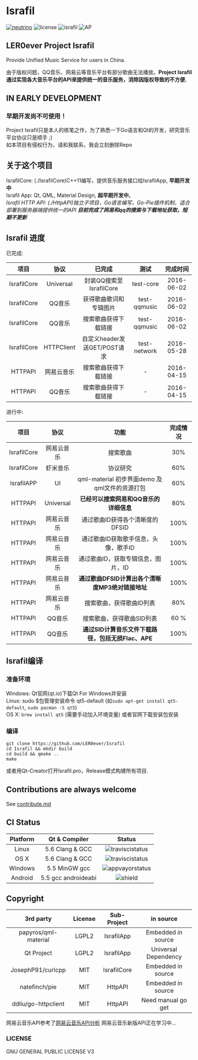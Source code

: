# Israfil
[![neutrino](https://img.shields.io/badge/Coded%20with-Neutrino%20IDE-brightgreen.svg?style=flat-square)](https://github.com/LER0ever/Neutrino)
![license](https://img.shields.io/badge/license-GPL%20V3-yellowgreen.svg?style=flat-square)
![israfil](https://img.shields.io/badge/LER0ever-Project%20Israfil-blue.svg?style=flat-square)
![AP](https://img.shields.io/badge/Angels-Parliament-ff69b4.svg?style=flat-square)

## LER0ever Project Israfil  
Provide Unified Music Service for users in China.  

由于版权问题，QQ音乐、网易云等音乐平台有部分歌曲无法播放。**Project Israfil通过实现各大音乐平台的API来提供统一的音乐服务，消除因版权导致的不方便.**

## IN EARLY DEVELOPMENT  
### 早期开发尚不可使用！
Project Israfil只是本人的练笔之作，为了熟悉一下Go语言和Qt的开发，研究音乐平台协议只是顺手 ;)  
如本项目有侵权行为，请和我联系，我会立刻删除Repo  

## 关于这个项目
IsrafilCore: (./IsrafilCore)C++11编写，提供音乐服务接口给IsrafilApp, **早期开发中**  
Israfil App: Qt, QML, Material Design, **超早期开发中**。  
_Israfil HTTP API: (./HttpAPI)独立子项目，Go语言编写，Go-Pie插件机制，适合部署到服务器端提供统一的API **目前完成了网易和qq的搜索与下载地址获取，短期不更新**_

## Israfil 进度  
已完成:  

| 项目        | 协议       | 已完成                                             | 测试         | 完成时间   |
| :---:       | :---:      | :---:                                              | :---:        | :---:      |
| IsrafilCore | Universal  | 封装QQ搜索至IsrafilCore                            | test-core    | 2016-06-02 |
| IsrafilCore | QQ音乐     | 获得歌曲歌词和专辑图片                             | test-qqmusic | 2016-06-02 |
| IsrafilCore | QQ音乐     | 搜索歌曲获得下载链接                               | test-qqmusic | 2016-06-02 |
| IsrafilCore | HTTPClient | 自定义header发送GET/POST请求                       | test-network | 2016-05-28 |
| HTTPAPI     | 网易云音乐 | 搜索歌曲获得下载链接                               | -            | 2016-04-15 |
| HTTPAPI     | QQ音乐     | 搜索歌曲获得下载链接                               | -            | 2016-04-15 |
进行中:  

| 项目        | 协议       | 功能                                               | 完成情况     |
| :---:       | :---:      | :---:                                              | :---:        |
| IsrafilCore | 网易云音乐 | 搜索歌曲                                           | 30%          |
| IsrafilCore | 虾米音乐   | 协议研究                                           | 60%          |
| IsrafilAPP  | UI         | qml-material 初步界面demo 及 qml文件的资源打包     | 60%          |
| HTTPAPI     | Universal  | **已经可以搜索网易和QQ音乐的详细信息**             | 80%          |
| HTTPAPI     | 网易云音乐 | 通过歌曲ID获得各个清晰度的DFSID                    | 100%         |
| HTTPAPI     | 网易云音乐 | 通过歌曲ID获取歌手信息，头像，歌手ID               | 100%         |
| HTTPAPI     | 网易云音乐 | 通过歌曲ID，获取专辑信息，图片，ID                 | 100%         |
| HTTPAPI     | 网易云音乐 | **通过歌曲DFSID计算出各个清晰度MP3绝对链接地址**   | 100%         |
| HTTPAPI     | 网易云音乐 | 搜索歌曲，获得歌曲ID列表                           | 80%          |
| HTTPAPI     | QQ音乐     | 搜索歌曲，获得歌曲SID列表                          | 60 %         |
| HTTPAPI     | QQ音乐     | **通过SID计算音乐文件下载路径，包括无损Flac、APE** | 100%         |

## Israfil编译
### 准备环境
Windows: Qt官网(qt.io)下载Qt For Windows并安装  
Linux: sudo $包管理安装命令 qt5-default (如```sudo apt-get install qt5-default```, ```sudo pacman -S qt5```)  
OS X: ```brew install qt5``` (需要手动加入环境变量) 或者官网下载安装包安装  
### 编译
```
git clone https://github.com/LER0ever/Israfil
cd Israfil && mkdir build  
cd build && qmake ..
make
```
或者用Qt-Creator打开Israfil.pro，Release模式构建所有项目.  

## Contributions are always welcome
See [contribute.md](https://github.com/LER0ever/Israfil/blob/develop/doc/contribute.md)

## CI Status  
| Platform | Qt & Compiler       | Status                                                                                      |
| :---:    | :---:               | :---:                                                                                       |
| Linux    | 5.6 Clang & GCC     | ![traviscistatus](https://api.travis-ci.org/LER0ever/Israfil.svg)                           |
| OS X     | 5.6 Clang & GCC     | ![traviscistatus](https://api.travis-ci.org/LER0ever/Israfil.svg)                           |
| Windows  | 5.5 MinGW gcc       | ![appvayorstatus](https://ci.appveyor.com/api/projects/status/14ny9o50m4xb0c6g) |
| Android  | 5.5 gcc androideabi | ![shield](https://img.shields.io/badge/build-unknown-lightgrey.svg?style=flat-square)       |

## Copyright
| 3rd party            | License | Sub-Project | in source            |
| :---:                | :---:   | :---:       | :---:                |
| papyros/qml-material | LGPL2   | IsrafilApp  | Embedded in source   |
| Qt Project           | LGPL2   | IsrafilApp  | Universal Dependency |
| JosephP91/curlcpp    | MIT     | IsrafilCore | Embedded in source   |
| natefinch/pie        | MIT     | HttpAPI     | Embedded in source   |
| ddliu/go-httpclient  | MIT     | HttpAPI     | Need manual go get   |

网易云音乐API参考了[网易云音乐API分析](https://github.com/yanunon/NeteaseCloudMusic/wiki/%E7%BD%91%E6%98%93%E4%BA%91%E9%9F%B3%E4%B9%90API%E5%88%86%E6%9E%90)
网易云音乐新版API正在学习中...  

### LICENSE
GNU GENERAL PUBLIC LICENSE V3
